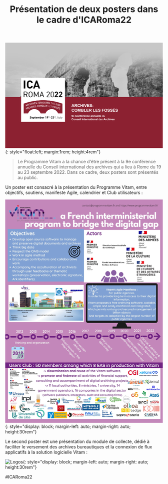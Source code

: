 ﻿---
layout: post
title: Présentation de deux posters dans le cadre d'ICARoma22
---

![Logos](/public/images/ICARome.png){: style="float:left; margin:1rem; height:4rem"}
> Le Programme Vitam a la chance d'être présent à la 9e conférence annuelle du Conseil international des archives qui a lieu à Rome du 19 au 23 septembre 2022. Dans ce cadre, deux posters sont présentés au public.

Un poster est consacré à la présentation du Programme Vitam, entre objectifs, soutiens, manifeste Agile, calendrier et Club utilisateurs :

![Logos](/public/images/Rome1.jpg){: style="display: block; margin-left: auto; margin-right: auto; height:30rem"} 

Le second poster est une présentation du module de collecte, dédié à faciliter le versement des archives bureautiques et la connexion de flux applicatifs à la solution logicielle Vitam :

![Logos](/public/images/Rome2.jpg){: style="display: block; margin-left: auto; margin-right: auto; height:30rem"}

#ICARoma22
